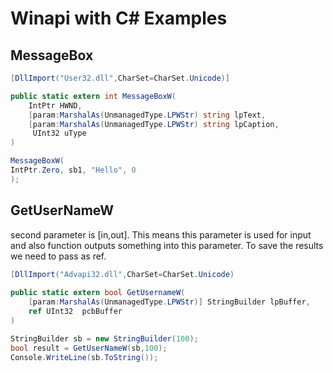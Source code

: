 # Winapi with C# Examples


## MessageBox
```csharp
[DllImport("User32.dll",CharSet=CharSet.Unicode)]

public static extern int MessageBoxW(
	IntPtr HWND,
	[param:MarshalAs(UnmanagedType.LPWStr) string lpText,
	[param:MarshalAs(UnmanagedType.LPWStr) string lpCaption,
	 UInt32 uType
)

MessageBoxW(
IntPtr.Zero, sb1, "Hello", 0
);
```


## GetUserNameW
second parameter is [in,out]. This means this parameter is used for input and also function outputs something into this parameter. To save the results we need to pass as ref.

```csharp
[DllImport("Advapi32.dll",CharSet=CharSet.Unicode)
 
public static extern bool GetUsernameW(
	[param:MarshalAs(UnmanagedType.LPWStr)] StringBuilder lpBuffer,
	ref	UInt32 	pcbBuffer
)

StringBuilder sb = new StringBuilder(100);
bool result = GetUserNameW(sb,100);
Console.WriteLine(sb.ToString());
```

